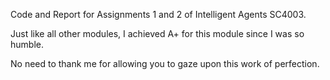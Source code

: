 Code and Report for Assignments 1 and 2 of Intelligent Agents SC4003. 

Just like all other modules, I achieved A+ for this module since I was so humble. 

No need to thank me for allowing you to gaze upon this work of perfection.
